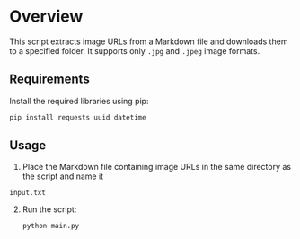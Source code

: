 
# Overview

This script extracts image URLs from a Markdown file and downloads them to a specified folder. It supports only `.jpg` and `.jpeg` image formats.

## Requirements

Install the required libraries using pip:
```sh
pip install requests uuid datetime
```

## Usage

1. Place the Markdown file containing image URLs in the same directory as the script and name it 

`input.txt`

2. Run the script:
   ```sh
   python main.py
   ```
